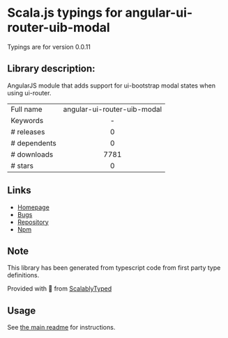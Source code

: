 
# Scala.js typings for angular-ui-router-uib-modal

Typings are for version 0.0.11

## Library description:
AngularJS module that adds support for ui-bootstrap modal states when using ui-router.

|                    |                 |
| ------------------ | :-------------: |
| Full name          | angular-ui-router-uib-modal |
| Keywords           | - |
| # releases         | 0 |
| # dependents       | 0 |
| # downloads        | 7781 |
| # stars            | 0 |

## Links
- [Homepage](https://github.com/nonplus/angular-ui-router-uib-modal)
- [Bugs](https://github.com/nonplus/angular-ui-router-uib-modal/issues)
- [Repository](https://github.com/nonplus/angular-ui-router-uib-modal)
- [Npm](https://www.npmjs.com/package/angular-ui-router-uib-modal)
    


## Note
This library has been generated from typescript code from first party type definitions.

Provided with :purple_heart: from [ScalablyTyped](https://github.com/oyvindberg/ScalablyTyped)

## Usage
See [the main readme](../../readme.md) for instructions.


